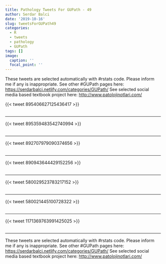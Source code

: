 ```yaml
---
title: Pathology Tweets For GUPath - 49
author: Serdar Balci
date: '2019-10-16'
slug: tweetsForGUPath49
categories:
  - R
  - tweets
  - pathology
  - GUPath
tags: []
image:
  caption: ''
  focal_point: ''
---
```



These tweets are selected automatically with #rstats code. Please inform me if any is inappropriate.
See other #GUPath pages here: https://serdarbalci.netlify.com/categories/GUPath/ 
See selected social media based textbook project here: http://www.patolojinotlari.com/

{{< tweet 895406627125436417 >}}
<br>
<br>
<hr>
{{< tweet 895359483542740994 >}}
<br>
<br>
<hr>
{{< tweet 892707979090374656 >}}
<br>
<br>
<hr>
{{< tweet 890943644429152256 >}}
<br>
<br>
<hr>
{{< tweet 580029523783217152 >}}
<br>
<br>
<hr>
{{< tweet 580021445100728322 >}}
<br>
<br>
<hr>
{{< tweet 1171369763991425025 >}}
<br>
<br>
<hr>


These tweets are selected automatically with #rstats code. Please inform me if any is inappropriate.
See other #GUPath pages here: https://serdarbalci.netlify.com/categories/GUPath/ 
See selected social media based textbook project here: http://www.patolojinotlari.com/
